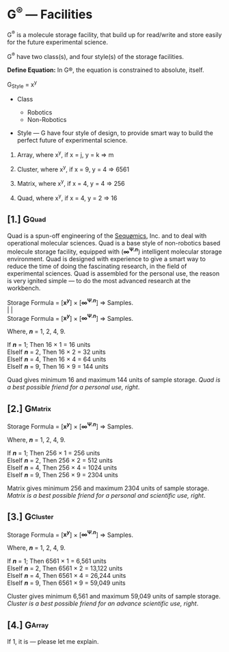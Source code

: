# G<sup>®</sup> — Facilities
G<sup>®</sup> is a molecule storage facility, that build up for read/write and store easily for the future experimental science.

G<sup>®</sup> have two class(s), and four style(s) of the storage facilities.

<b>Define Equation:</b> In G®, the equation is constrained to absolute, itself.

G<sub>Style</sub> = x<sup>y</sup>

- Class
  - Robotics
  - Non-Robotics
 
- Style — G have four style of design, to provide smart way to build the perfect future of experimental science.

1. Array, where x<sup>y</sup>, if x = j, y = k => m

2. Cluster, where x<sup>y</sup>, if x = 9, y = 4 => 6561

3. Matrix, where x<sup>y</sup>, if x = 4, y = 4 => 256

4. Quad, where x<sup>y</sup>, if x = 4, y = 2 => 16

## [1.] G<sub><sup>Quad</sup></sub>
Quad is a spun-off engineering of the [Sequømics](http://sequomics.com/), Inc. and to deal with operational molecular sciences. Quad is a base style of non-robotics based molecule storage facility, equipped with (<b>∞<sup>Ψ.<b><i>n</i></b></sup></b>) intelligent molecular storage environment. Quad is designed with experience to give a smart way to reduce the time of doing the fascinating research, in the field of experimental sciences. Quad is assembled for the personal use, the reason is very ignited simple — to do the most advanced research at the workbench.

Storage Formula = [<b>x<sup><i>y</i></sup></b>] × [<b>∞<sup>Ψ.<b><i>n</i></b></sup></b>] => Samples.</br>
                              |                                 |</br>
Storage Formula = [<b>x<sup><i>y</i></sup></b>] × [<b>∞<sup>Ψ.<b><i>n</i></b></sup></b>] => Samples.</br>

Where, <b><i>n</i></b> = 1, 2, 4, 9.

If <b><i>n</i></b> = 1; Then 16 × 1 = 16 units</br>
ElseIf <b><i>n</i></b> = 2, Then 16 × 2 = 32 units</br>
ElseIf <b><i>n</i></b> = 4, Then 16 × 4 = 64 units</br>
ElseIf <b><i>n</i></b> = 9, Then 16 × 9 = 144 units</br>

Quad gives minimum 16 and maximum 144 units of sample storage. <i>Quad is a best possible friend for a personal use, right</i>.

## [2.] G<sub><sup>Matrix</sup></sub>

Storage Formula = [<b>x<sup><i>y</i></sup></b>] × [<b>∞<sup>Ψ.<b><i>n</i></b></sup></b>] => Samples.</br>

Where, <b><i>n</i></b> = 1, 2, 4, 9.

If <b><i>n</i></b> = 1; Then 256 × 1 = 256 units</br>
ElseIf <b><i>n</i></b> = 2, Then 256 × 2 = 512 units</br>
ElseIf <b><i>n</i></b> = 4, Then 256 × 4 = 1024 units</br>
ElseIf <b><i>n</i></b> = 9, Then 256 × 9 = 2304 units</br>

Matrix gives minimum 256 and maximum 2304 units of sample storage. <i>Matrix is a best possible friend for a personal and scientific use, right</i>.

## [3.] G<sub><sup>Cluster</sup></sub>

Storage Formula = [<b>x<sup><i>y</i></sup></b>] × [<b>∞<sup>Ψ.<b><i>n</i></b></sup></b>] => Samples.</br>

Where, <b><i>n</i></b> = 1, 2, 4, 9.

If <b><i>n</i></b> = 1; Then 6561 × 1 = 6,561 units</br>
ElseIf <b><i>n</i></b> = 2, Then 6561 × 2 = 13,122 units</br>
ElseIf <b><i>n</i></b> = 4, Then 6561 × 4 = 26,244 units</br>
ElseIf <b><i>n</i></b> = 9, Then 6561 × 9 = 59,049 units</br>

Cluster gives minimum 6,561 and maximum 59,049 units of sample storage. <i>Cluster is a best possible friend for an advance scientific use, right</i>.

## [4.] G<sub><sup>Array</sup></sub>
If 1, it is — please let me explain.
